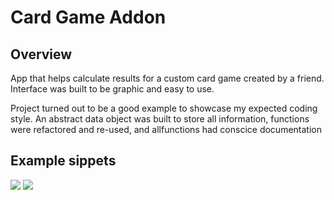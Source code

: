 # Card Game Addon

Overview
------------

App that helps calculate results for a custom card game created by a friend. Interface was built to be graphic and easy to use. 

Project turned out to be a good example to showcase my expected coding style. An abstract data object was built to store all information, functions were refactored and re-used, and allfunctions had conscice documentation 

Example sippets
------

<img src="https://cloud.githubusercontent.com/assets/9471177/25556454/a22d718e-2cb1-11e7-86b7-ba10d9656ad3.png">

<img src="https://cloud.githubusercontent.com/assets/9471177/25556461/c273d3e8-2cb1-11e7-9bde-91d67ea1413f.png">
